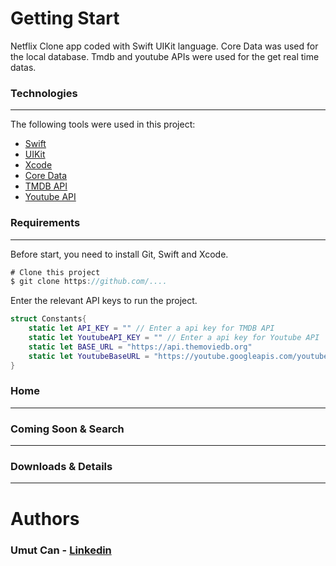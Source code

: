 # Getting Start
Netflix Clone app coded with Swift UIKit language. Core Data was used for the local database. Tmdb and youtube APIs were used for the get real time datas.


### Technologies
------------
The following tools were used in this project:
- [Swift](https://www.swift.com "Swift")
- [UIKit](https://developer.apple.com/documentation/uikit/ "UIKit")
- [Xcode](https://developer.apple.com/xcode/ "Xcode")
- [Core Data](https://developer.apple.com/documentation/coredata "Core Data")
- [TMDB API](https://www.themoviedb.org "TMDB API")
- [Youtube API](https://developers.google.com/youtube/v3 "Youtube API")

### Requirements
------------
Before start, you need to install Git, Swift and Xcode.
```swift
# Clone this project
$ git clone https://github.com/....
```
Enter the relevant API keys to run the project.

```swift
struct Constants{
    static let API_KEY = "" // Enter a api key for TMDB API
    static let YoutubeAPI_KEY = "" // Enter a api key for Youtube API
    static let BASE_URL = "https://api.themoviedb.org"
    static let YoutubeBaseURL = "https://youtube.googleapis.com/youtube/v3/search?"
}
```
### Home
------------
### Coming Soon & Search
------------
### Downloads & Details
------------

# Authors
### Umut Can - [Linkedin](https://www.linkedin.com/in/umutcn/)
